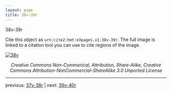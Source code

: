 ```yaml
---
layout: page
title: 38v-39r
---
```


38v-39r

Cite this object as `urn:cite2:hmt:e3pages.v1:38v-39r`. The full image is linked to a citation tool you can use to cite regions of the image.

[![38v](http://www.homermultitext.org/iipsrv?IIIF=/project/homer/pyramidal/deepzoom/hmt/e3bifolio/v1/E3_38v_39r.tif/full/800,/0/default.jpg)](http://www.homermultitext.org/ict2/?urn=urn:cite2:hmt:e3bifolio.v1:E3_38v_39r) 

<p style="text-align: center; font-style: italic;">Creative Commons Non-Commerical, Attribution, Share-Alike, Creative Commons Attribution-NonCommercial-ShareAlike 3.0 Unported License</p>

---

previous: [37v-38r](../37v-38r/) | next: [39v-40r](../39v-40r/)